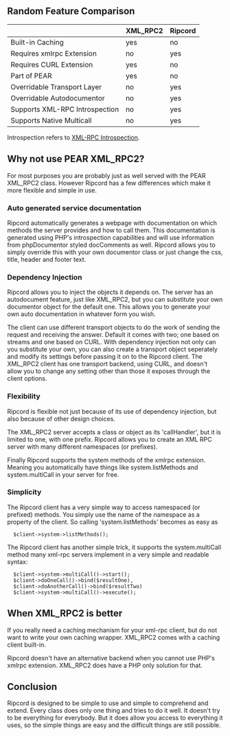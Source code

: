 ## Random Feature Comparison ##

|                                 | XML\_RPC2  | Ripcord |
|:--------------------------------|:-----------|:--------|
| Built-in Caching                | yes        | no      |
| Requires xmlrpc Extension       | no         | yes     |
| Requires CURL Extension         | yes        | no      |
| Part of PEAR                    | yes        | no      |
| Overridable Transport Layer     | no         | yes     |
| Overridable Autodocumentor      | no         | yes     |
| Supports XML-RPC Introspection  | no         | yes     |
| Supports Native Multicall       | no         | yes     |

Introspection refers to [XML-RPC Introspection](http://xmlrpc-c.sourceforge.net/introspection.html).

## Why not use PEAR XML\_RPC2? ##

For most purposes you are probably just as well served with the PEAR XML\_RPC2 class. However Ripcord has a few differences which make it more flexible and simple in use.

### Auto generated service documentation ###

Ripcord automatically generates a webpage with documentation on which methods the
server provides and how to call them. This documentation is generated using PHP's introspection capabilities and will use information from phpDocumentor styled docComments as well. Ripcord allows you to simply override this with your own documentor class or just change the css, title, header and footer text.

### Dependency Injection ###

Ripcord allows you to inject the objects it depends on. The server has an autodocument feature, just like XML\_RPC2, but you can substitute your own documentor object for the default one. This allows you to generate your own auto documentation in whatever form you wish.

The client can use different transport objects to do the work of sending the request and receiving the answer. Default it comes with two; one based on streams and one based on CURL. With dependency injection not only can you substitute your own, you can also create a transport object seperately and modify its settings before passing it on to the Ripcord client. The XML\_RPC2 client has one transport backend, using CURL, and doesn't allow you to change any setting other than those it exposes through the client options.

### Flexibility ###

Ripcord is flexible not just because of its use of dependency injection, but also because of other design choices.

The XML\_RPC2 server accepts a class or object as its 'callHandler', but it is limited to one, with one prefix. Ripcord allows you to create an XML RPC server with many different namespaces (or prefixes).

Finally Ripcord supports the system methods of the xmlrpc extension. Meaning you automatically have things like system.listMethods and system.multiCall in your server for free.

### Simplicity ###

The Ripcord client has a very simple way to access namespaced (or prefixed) methods. You simply use the name of the namespace as a property of the client. So calling 'system.listMethods' becomes as easy as
```
  $client->system->listMethods();
```

The Ripcord client has another simple trick, it supports the system.multiCall method many xml-rpc servers implement in a very simple and readable syntax:
```
  $client->system->multiCall()->start();
  $client->doOneCall()->bind($resultOne),
  $client->doAnotherCall()->bind($resultTwo)
  $client->system->multiCall()->execute();
```

## When XML\_RPC2 is better ##

If you really need a caching mechanism for your xml-rpc client, but do not want to write your own caching wrapper. XML\_RPC2 comes with a caching client built-in.

Ripcord doesn't have an alternative backend when you cannot use PHP's xmlrpc extension. XML\_RPC2 does have a PHP only solution for that.

## Conclusion ##

Ripcord is designed to be simple to use and simple to comprehend and extend. Every class does only one thing and tries to do it well. It doesn't try to be everything for everybody. But it does allow you access to everything it uses, so the simple things are easy and the difficult things are still possible.